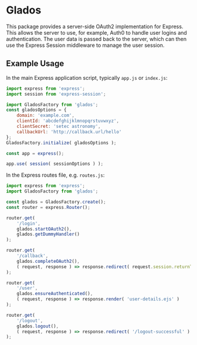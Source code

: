 # Glados

This package provides a server-side OAuth2 implementation for Express. This allows the server to use, for example, Auth0 to handle user logins and authentication. The user data is passed back to the server, which can then use the Express Session middleware to manage the user session.

## Example Usage

In the main Express application script, typically `app.js` or `index.js`:

```javascript
import express from 'express';
import session from 'express-session';

import GladosFactory from 'glados';
const gladosOptions = {
    domain: 'example.com',
    clientId: 'abcdefghijklmnopqrstuvwxyz',
    clientSecret: 'setec astronomy',
    callbackUrl: 'http://callback.url/hello'
};
GladosFactory.initialize( gladosOptions );

const app = express();

app.use( session( sessionOptions ) );
```

In the Express routes file, e.g. `routes.js`:

```javascript
import express from 'express';
import GladosFactory from 'glados';

const glados = GladosFactory.create();
const router = express.Router();

router.get(
    '/login',
    glados.startOAuth2(),
    glados.getDummyHandler()
);

router.get(
    '/callback',
    glados.completeOAuth2(),
    ( request, response ) => response.redirect( request.session.returnTo || '/user' )
);

router.get(
    '/user',
    glados.ensureAuthenticated(),
    ( request, response ) => response.render( 'user-details.ejs' )
);

router.get(
    '/logout',
    glados.logout(),
    ( request, response ) => response.redirect( '/logout-successful' )
);
```
